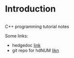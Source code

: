 # Introduction


```{tableofcontents}
```

C++ programming tutorial notes

Some links:

* hedgedoc [link](https://hedgedoc.mathphys.info)
* git repo for hdNUM [likn](https://parcomp-git.iwr.uni-heidelberg.de/Teaching/hdnum.git)

